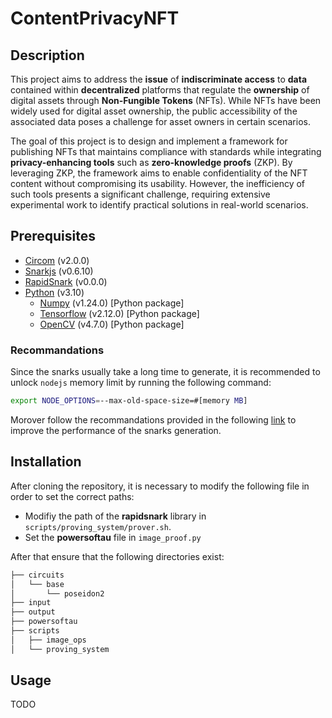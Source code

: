 # ContentPrivacyNFT
## Description
This project aims to address the **issue** of **indiscriminate access** to **data** contained within **decentralized** platforms that regulate the **ownership** of digital assets through **Non-Fungible Tokens** (NFTs). While NFTs have been widely used for digital asset ownership, the public accessibility of the associated data poses a challenge for asset owners in certain scenarios.

The goal of this project is to design and implement a framework for publishing NFTs that maintains compliance with standards while integrating **privacy-enhancing tools** such as **zero-knowledge proofs** (ZKP). By leveraging ZKP, the framework aims to enable confidentiality of the NFT content without compromising its usability. However, the inefficiency of such tools presents a significant challenge, requiring extensive experimental work to identify practical solutions in real-world scenarios.

## Prerequisites
- [Circom](https://docs.circom.io/) (v2.0.0)
- [Snarkjs](https://github.com/iden3/snarkjs) (v0.6.10)
- [RapidSnark](https://github.com/iden3/rapidsnark) (v0.0.0)
- [Python](https://www.python.org/) (v3.10)
    - [Numpy](https://numpy.org/) (v1.24.0) [Python package] 
    - [Tensorflow](https://www.tensorflow.org/) (v2.12.0) [Python package]
    - [OpenCV](https://opencv.org/) (v4.7.0) [Python package]

### Recommandations
Since the snarks usually take a long time to generate, it is recommended to unlock `nodejs` memory limit by running the following command:
```bash
export NODE_OPTIONS=--max-old-space-size=#[memory MB]
```
Morover follow the recommandations provided in the following [link](https://hackmd.io/V-7Aal05Tiy-ozmzTGBYPA?view#Best-Practices-for-Large-Circuits) to improve the performance of the snarks generation.


## Installation
After cloning the repository, it is necessary to modify the following file in order to set the correct paths:
- Modifiy the path of the **rapidsnark** library in `scripts/proving_system/prover.sh`.
- Set the **powersoftau** file in `image_proof.py`

After that ensure that the following directories exist:
```bash
├── circuits
│   └── base
│       └── poseidon2
├── input
├── output
├── powersoftau
├── scripts
│   ├── image_ops
│   └── proving_system
```
## Usage
TODO